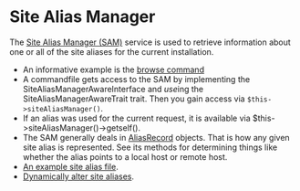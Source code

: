 Site Alias Manager
==================

The [Site Alias Manager (SAM)](https://github.com/drush-ops/drush/blob/master/src/SiteAlias/SiteAliasManager.php) service is used to retrieve information about one or all of the site aliases for the current installation.

- An informative example is the [browse command](https://github.com/drush-ops/drush/blob/master/src/Commands/core/BrowseCommands.php)
- A commandfile gets access to the SAM by implementing the SiteAliasManagerAwareInterface and *use*ing the SiteAliasManagerAwareTrait trait. Then you gain access via `$this->siteAliasManager()`.
- If an alias was used for the current request, it is available via $this->siteAliasManager()->getself().
- The SAM generally deals in [AliasRecord](https://github.com/drush-ops/drush/blob/master/src/SiteAlias/AliasRecord.php) objects. That is how any given site alias is represented. See its methods for determining things like whether the alias points to a local host or remote host.
- [An example site alias file](https://raw.githubusercontent.com/drush-ops/drush/master/examples/example.site.yml).
- [Dynamically alter site aliases](https://raw.githubusercontent.com/drush-ops/drush/master/examples/Commands/SiteAliasAlterCommands.php).
